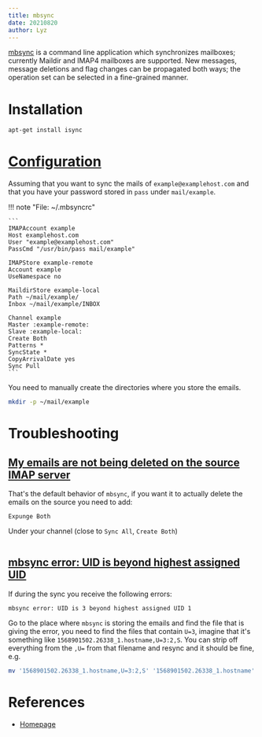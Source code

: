 ```yaml
---
title: mbsync
date: 20210820
author: Lyz
---
```


[mbsync](https://isync.sourceforge.io/mbsync.html) is a command line application
which synchronizes mailboxes; currently Maildir and IMAP4 mailboxes are
supported. New messages, message deletions and flag changes can be propagated
both ways; the operation set can be selected in a fine-grained manner.

# Installation

```bash
apt-get install isync
```

# [Configuration](https://github.com/pazz/alot/wiki/pazz's-mail-setup#fetching-mail-mbsync)

Assuming that you want to sync the mails of `example@examplehost.com` and that
you have your password stored in `pass` under `mail/example`.

!!! note "File: ~/.mbsyncrc"

    ```
    IMAPAccount example
    Host examplehost.com
    User "example@examplehost.com"
    PassCmd "/usr/bin/pass mail/example"

    IMAPStore example-remote
    Account example
    UseNamespace no

    MaildirStore example-local
    Path ~/mail/example/
    Inbox ~/mail/example/INBOX

    Channel example
    Master :example-remote:
    Slave :example-local:
    Create Both
    Patterns *
    SyncState *
    CopyArrivalDate yes
    Sync Pull
    ```

You need to manually create the directories where you store the emails.

```bash
mkdir -p ~/mail/example
```

# Troubleshooting

## [My emails are not being deleted on the source IMAP server](https://isync-devel.narkive.com/lC9HJC40/how-do-i-get-mbsync-to-remove-mail-on-the-imap-server)

That's the default behavior of `mbsync`, if you want it to actually delete the emails on the source you need to add:

```
Expunge Both
```
Under your channel (close to `Sync All`, `Create Both`)
```
```
## [mbsync error: UID is beyond highest assigned UID](https://stackoverflow.com/questions/39513469/mbsync-error-uid-is-beyond-highest-assigned-uid)

If during the sync you receive the following errors:

```
mbsync error: UID is 3 beyond highest assigned UID 1
```

Go to the place where `mbsync` is storing the emails and find the file that is giving the error, you need to find the files that contain `U=3`, imagine that it's something like `1568901502.26338_1.hostname,U=3:2,S`. You can strip off everything from the `,U=` from that filename and resync and it should be fine, e.g.

```bash
mv '1568901502.26338_1.hostname,U=3:2,S' '1568901502.26338_1.hostname'
```

# References

* [Homepage](https://isync.sourceforge.io/mbsync.html)
